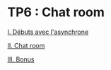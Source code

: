 # TP6 : Chat room

[I. Débuts avec l'asynchrone](https://github.com/uliaxe/reseau-B2/blob/main/TP-dev/I.%20Débuts%20avec%20l'asynchrone.md)

[II. Chat room]()

[III. Bonus]()